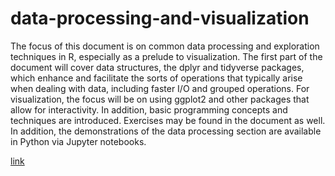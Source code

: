 # data-processing-and-visualization

The focus of this document is on common data processing and exploration techniques in R, especially as a prelude to visualization. The first part of the document will cover data structures, the dplyr and tidyverse packages, which enhance and facilitate the sorts of operations that typically arise when dealing with data, including faster I/O and grouped operations. For visualization, the focus will be on using ggplot2 and other packages that allow for interactivity. In addition, basic programming concepts and techniques are introduced.  Exercises may be found in the document as well.  In addition, the demonstrations of the data processing section are available in Python via Jupyter notebooks.

[link](https://m-clark.github.io/data-processing-and-visualization)
